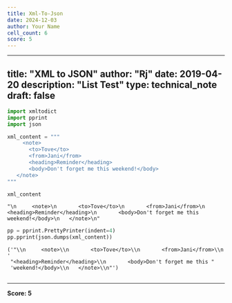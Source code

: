 ```yaml
---
title: Xml-To-Json
date: 2024-12-03
author: Your Name
cell_count: 6
score: 5
---
```


---
title: "XML to JSON"
author: "Rj"
date: 2019-04-20
description: "List Test"
type: technical_note
draft: false
---

```python
import xmltodict
import pprint
import json
```


```python
xml_content = """
     <note>
       <to>Tove</to>
       <from>Jani</from>
       <heading>Reminder</heading>
       <body>Don't forget me this weekend!</body>
   </note>
"""
```


```python
xml_content
```




    "\n     <note>\n       <to>Tove</to>\n       <from>Jani</from>\n       <heading>Reminder</heading>\n       <body>Don't forget me this weekend!</body>\n   </note>\n"




```python
pp = pprint.PrettyPrinter(indent=4)
pp.pprint(json.dumps(xml_content))
```

    ('"\\n     <note>\\n       <to>Tove</to>\\n       <from>Jani</from>\\n       '
     "<heading>Reminder</heading>\\n       <body>Don't forget me this "
     'weekend!</body>\\n   </note>\\n"')



```python

```


---
**Score: 5**